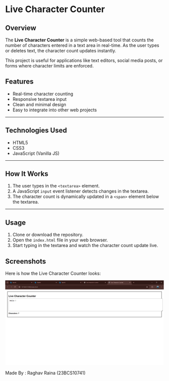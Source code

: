 # Live Character Counter

## Overview
The **Live Character Counter** is a simple web-based tool that counts the number of characters entered in a text area in real-time. As the user types or deletes text, the character count updates instantly.

This project is useful for applications like text editors, social media posts, or forms where character limits are enforced.

## Features
- Real-time character counting
- Responsive textarea input
- Clean and minimal design
- Easy to integrate into other web projects

---

## Technologies Used
- HTML5
- CSS3
- JavaScript (Vanilla JS)

---

## How It Works
1. The user types in the `<textarea>` element.
2. A JavaScript `input` event listener detects changes in the textarea.
3. The character count is dynamically updated in a `<span>` element below the textarea.

---

## Usage
1. Clone or download the repository.
2. Open the `index.html` file in your web browser.
3. Start typing in the textarea and watch the character count update live.

## Screenshots

Here is how the Live Character Counter looks:

![Live Character Counter Screenshot](LiveChar.png)


Made By : Raghav Raina (23BCS10741)
